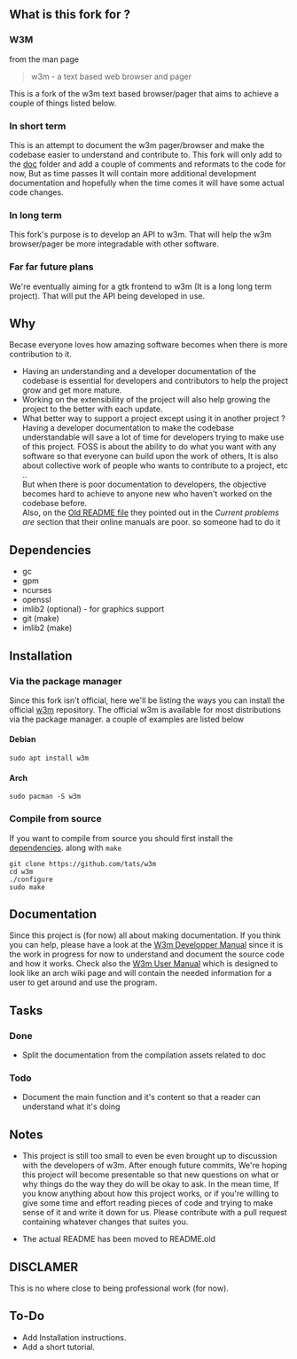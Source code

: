 ## What is this fork for ?

### W3M
from the man page
> w3m - a text based web browser and pager

This is a fork of the w3m text based browser/pager that aims to achieve a couple of things listed below.

### In short term
This is an attempt to document the w3m pager/browser and make the codebase easier to understand and contribute to. This fork will only add to the [doc](/doc) folder and add a couple of comments and reformats to the code for now, But as time passes It will contain more additional development documentation and hopefully when the time comes it will have some actual code changes.
### In long term
This fork's purpose is to develop an API to w3m. That will help the w3m browser/pager be more integradable with other software.
### Far far future plans
We're eventually aiming for a gtk frontend to w3m (It is a long long term project). That will put the API being developed in use.

## Why
Becase everyone loves how amazing software becomes when there is more contribution to it.
* Having an understanding and a developer documentation of the codebase is essential for developers and contributors to help the project grow and get more mature.
* Working on the extensibility of the project will also help growing the project to the better with each update.
* What better way to support a project except using it in another project ?
Having a developer documentation to make the codebase understandable will save a lot of time for developers trying to make use of this project. FOSS is about the ability to do what you want with any software so that everyone can build upon the work of others, It is also about collective work of people who wants to contribute to a project, etc ..  
But when there is poor documentation to developers, the objective becomes hard to achieve to anyone new who haven't worked on the codebase before.  
Also, on the [Old README file](/doc/doc-old/doc-en/README) they pointed out in the *Current problems are* section that their online manuals are poor. so someone had to do it
## Dependencies
* gc
* gpm
* ncurses
* openssl
* imlib2 (optional) - for graphics support
* git (make)
* imlib2 (make)

## Installation
### Via the package manager
Since this fork isn't official, here we'll be listing the ways you can install the official [w3m](https://github.com/tats/w3m) repository.
The official w3m is available for most distributions via the package manager. a couple of examples are listed below
#### Debian
```
sudo apt install w3m
```
#### Arch
```
sudo pacman -S w3m
```
### Compile from source
If you want to compile from source you should first install the [dependencies](#dependencies). along with `make`
```
git clone https://github.com/tats/w3m
cd w3m
./configure
sudo make
```
## Documentation
Since this project is (for now) all about making documentation. If you think you can help, please have a look at the [W3m Developper Manual](doc/doc-dev/W3m%20Developper%20Manual.md) since it is the work in progress for now to understand and document the source code and how it works.
Check also the [W3m User Manual](/doc/W3m%20User%20Manual.md) which is designed to look like an arch wiki page and will contain the needed information for a user to get around and use the program.

## Tasks

### Done

* Split the documentation from the compilation assets related to doc

### Todo

* Document the main function and it's content so that a reader can understand what it's doing

## Notes
* This project is still too small to even be even brought up to discussion with the developers of w3m. After enough future commits, We're hoping this project will become presentable so that new questions on what or why things do the way they do will be okay to ask. In the mean time, If you know anything about how this project works, or if you're willing to give some time and effort reading pieces of code and trying to make sense of it and write it down for us. Please contribute with a pull request containing whatever changes that suites you.

* The actual README has been moved to README.old

## DISCLAMER
This is no where close to being professional work (for now).

## To-Do
* Add Installation instructions.
* Add a short tutorial.

